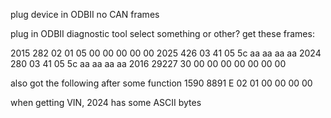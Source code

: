 plug device in ODBII
no CAN frames 

plug in ODBII diagnostic tool
select something or other?
get these frames:

2015 282 02 01 05 00 00 00 00 00
2025 426 03 41 05 5c aa aa aa aa
2024 280 03 41 05 5c aa aa aa aa
2016 29227 30 00 00 00 00 00 00 00

also got the following after some function
1590 8891 E 02 01 00 00 00 00

when getting VIN, 2024 has some ASCII bytes

